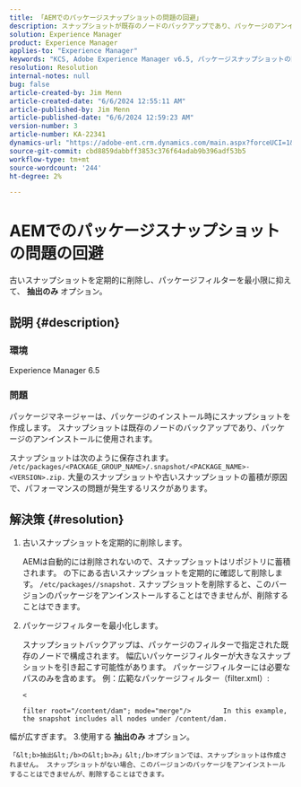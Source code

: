 ```yaml
---
title: 「AEMでのパッケージスナップショットの問題の回避」
description: スナップショットが既存のノードのバックアップであり、パッケージのアンインストールに使用される、パッケージマネージャーの問題を修正する方法を説明します。
solution: Experience Manager
product: Experience Manager
applies-to: "Experience Manager"
keywords: "KCS, Adobe Experience Manager v6.5, パッケージスナップショットの問題，AEM v6.5, トラブルシューティング"
resolution: Resolution
internal-notes: null
bug: false
article-created-by: Jim Menn
article-created-date: "6/6/2024 12:55:11 AM"
article-published-by: Jim Menn
article-published-date: "6/6/2024 12:59:23 AM"
version-number: 3
article-number: KA-22341
dynamics-url: "https://adobe-ent.crm.dynamics.com/main.aspx?forceUCI=1&pagetype=entityrecord&etn=knowledgearticle&id=ec39a067-9f23-ef11-840b-6045bd006268"
source-git-commit: cbd8859dabbff3853c376f64adab9b396adf53b5
workflow-type: tm+mt
source-wordcount: '244'
ht-degree: 2%

---
```


# AEMでのパッケージスナップショットの問題の回避


古いスナップショットを定期的に削除し、パッケージフィルターを最小限に抑えて、 <b>抽出のみ</b> オプション。

## 説明 {#description}


### <b>環境</b>

Experience Manager 6.5



### <b>問題</b>

パッケージマネージャーは、パッケージのインストール時にスナップショットを作成します。 スナップショットは既存のノードのバックアップであり、パッケージのアンインストールに使用されます。

スナップショットは次のように保存されます。 `/etc/packages/<PACKAGE_GROUP_NAME>/.snapshot/<PACKAGE_NAME>-<VERSION>.zip.` 大量のスナップショットや古いスナップショットの蓄積が原因で、パフォーマンスの問題が発生するリスクがあります。


## 解決策 {#resolution}


1. 古いスナップショットを定期的に削除します。

   AEMは自動的には削除されないので、スナップショットはリポジトリに蓄積されます。 の下にある古いスナップショットを定期的に確認して削除します。 `/etc/packages//snapshot.` スナップショットを削除すると、このバージョンのパッケージをアンインストールすることはできませんが、削除することはできます。


2. パッケージフィルターを最小化します。

   スナップショットバックアップは、パッケージのフィルターで指定された既存のノードで構成されます。 幅広いパッケージフィルターが大きなスナップショットを引き起こす可能性があります。 パッケージフィルターには必要なパスのみを含めます。 例：広範なパッケージフィルター（filter.xml）:



   `<`


   ```
   filter root="/content/dam"; mode="merge"/>        In this example, the snapshot includes all nodes under /content/dam.
   ```

幅が広すぎます。
3.使用する <b>抽出のみ</b> オプション。

    「&lt;b>抽出&lt;/b>の&lt;b>み」&lt;/b>オプションでは、スナップショットは作成されません。 スナップショットがない場合、このバージョンのパッケージをアンインストールすることはできませんが、削除することはできます。
    

